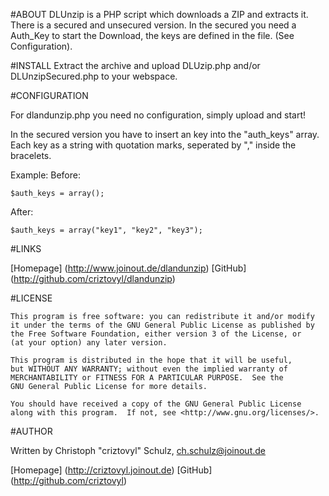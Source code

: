 #ABOUT
DLUnzip is a PHP script which downloads a ZIP and extracts it.
There is a secured and unsecured version. In the secured you need a Auth\_Key to start the Download, the keys are defined in the file. (See            Configuration).

#INSTALL
Extract the archive and upload DLUzip.php and/or DLUnzipSecured.php to your webspace.

#CONFIGURATION

For dlandunzip.php you need no configuration, simply upload and start!

In the secured version you have to insert an key into the "auth\_keys" array. Each key as a string with quotation marks, seperated by "," inside the bracelets.

Example:
Before:
    
    $auth_keys = array();

After:

    $auth_keys = array("key1", "key2", "key3");

#LINKS

[Homepage] (http://www.joinout.de/dlandunzip)
[GitHub] (http://github.com/criztovyl/dlandunzip)

#LICENSE

    This program is free software: you can redistribute it and/or modify
    it under the terms of the GNU General Public License as published by
    the Free Software Foundation, either version 3 of the License, or
    (at your option) any later version.

    This program is distributed in the hope that it will be useful,
    but WITHOUT ANY WARRANTY; without even the implied warranty of
    MERCHANTABILITY or FITNESS FOR A PARTICULAR PURPOSE.  See the
    GNU General Public License for more details.

    You should have received a copy of the GNU General Public License
    along with this program.  If not, see <http://www.gnu.org/licenses/>.

#AUTHOR

Written by Christoph "criztovyl" Schulz, <ch.schulz@joinout.de>

[Homepage] (http://criztovyl.joinout.de)
[GitHub] (http://github.com/criztovyl)

